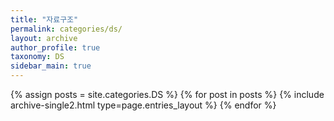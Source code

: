 ```yaml
---
title: "자료구조"
permalink: categories/ds/
layout: archive
author_profile: true
taxonomy: DS
sidebar_main: true
---
```


{% assign posts = site.categories.DS %}
{% for post in posts %} {% include archive-single2.html type=page.entries_layout %} {% endfor %}
